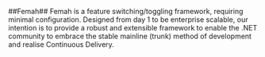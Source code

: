 ##Femah##
Femah is a feature switching/toggling framework, requiring minimal configuration.  Designed from day 1 to be enterprise scalable, our intention is to provide a robust and extensible framework to enable the .NET community to embrace the stable mainline (trunk) method of development and realise Continuous Delivery.

